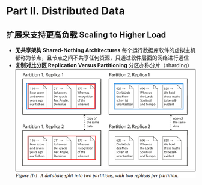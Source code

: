 # Part II. Distributed Data

## 扩展来支持更高负载 Scaling to Higher Load

- **无共享架构 Shared-Nothing Architectures**
    每个运行数据库软件的虚拟主机都称为节点，且节点之间不共享任何资源，只通过软件层面的网络进行通信
- **复制对比分区 Replication Versus Partitioning**
    分区亦称分片（sharding）
    ![II.1](images/II.1.png)

